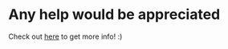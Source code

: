 # Any help would be appreciated
Check out [here](https://github.com/nightlxight/discord-bots#contributing) to get more info! :)
